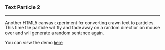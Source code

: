 ### Text Particle 2

---

Another HTML5 canvas experiment for converting drawn text to particles. This time the particle will fly and fade away on a random direction on mouse over and will generate a random sentence again.

You can view the demo [here](https://jonathanching.github.io/text-particle-2/index.html)